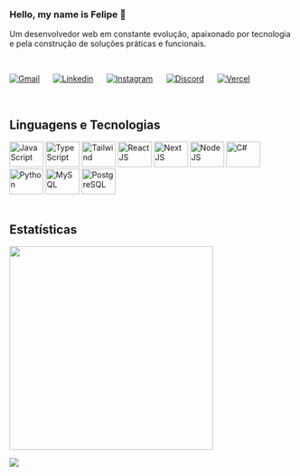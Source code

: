 <div align="left">
<div>
  
### Hello, my name is Felipe 👋 
Um desenvolvedor web em constante evolução, apaixonado por tecnologia e pela construção de soluções práticas e funcionais.
</div>

<div style="display: inline_block"><br>

[![Gmail](https://img.shields.io/badge/Gmail-D14836?style=for-the-badge&logo=gmail&logoColor=white)](mailto:felipeminasgeraisbrasil@gmail.com)
&nbsp;&nbsp;&nbsp;&nbsp;
[![Linkedin](https://img.shields.io/badge/LinkedIn-0077B5?style=for-the-badge&logo=linkedin&logoColor=white)](https://www.linkedin.com/in/stefano-felipe/)
&nbsp;&nbsp;&nbsp;&nbsp;
[![Instagram](https://img.shields.io/badge/Instagram-E4405F?style=for-the-badge&logo=instagram&logoColor=white)](https://www.instagram.com/stefano_felipe_/)
&nbsp;&nbsp;&nbsp;&nbsp;
[![Discord](https://img.shields.io/badge/Discord-7289DA?style=for-the-badge&logo=discord&logoColor=white)]("")
&nbsp;&nbsp;&nbsp;&nbsp;
[![Vercel](https://img.shields.io/badge/Vercel-000000?style=for-the-badge&logo=vercel&logoColor=white)](https://vercel.com/felipe-stefanos-projects)
</div>

<br>

## Linguagens e Tecnologias

<div>
  <img alt="JavaScript" height="45" width="60" src="https://cdn.jsdelivr.net/gh/devicons/devicon@latest/icons/javascript/javascript-plain.svg" />
  <img alt="TypeScript" height="45" width="60" src="https://cdn.jsdelivr.net/gh/devicons/devicon@latest/icons/typescript/typescript-plain.svg" />
  <img alt="Tailwind" height="45" width="60" src="https://cdn.jsdelivr.net/gh/devicons/devicon@latest/icons/tailwindcss/tailwindcss-original.svg" />    
  <img alt="React JS" height="45" width="60" src="https://cdn.jsdelivr.net/gh/devicons/devicon@latest/icons/react/react-original.svg" />
  <img alt="Next JS" height="45" width="60" src="https://cdn.jsdelivr.net/gh/devicons/devicon@latest/icons/nextjs/nextjs-original.svg" />
  <img alt="NodeJS" height="45" width="60" src="https://cdn.jsdelivr.net/gh/devicons/devicon@latest/icons/nodejs/nodejs-plain.svg" />
  <img alt="C#" height="45" width="60" src="https://cdn.jsdelivr.net/gh/devicons/devicon@latest/icons/csharp/csharp-plain.svg" />
  <img alt="Python" height="45" width="60" src="https://cdn.jsdelivr.net/gh/devicons/devicon@latest/icons/python/python-original.svg" />
  <img alt="MySQL" height="45" width="60" src="https://cdn.jsdelivr.net/gh/devicons/devicon@latest/icons/mysql/mysql-original.svg" />
  <img alt="PostgreSQL" height="45" width="60" src="https://cdn.jsdelivr.net/gh/devicons/devicon@latest/icons/postgresql/postgresql-plain.svg" />
</div>

<br>

## Estatísticas

<div>
<p>
<img src="https://github-readme-stats.vercel.app/api?username=felippeh&show_icons=true&theme=tokyonight&hide_rank=true&v=2" width="360" />
</p>
  
![](https://komarev.com/ghpvc/?username=felippeh)
</div>
</div>
